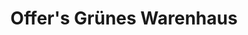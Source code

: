 ---
title: "Offer's Grünes Warenhaus"
url: /grevenbroich/offers-gruenes-warenhaus/
shop: Hofladen
---